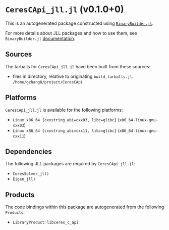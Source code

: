 # `CeresCApi_jll.jl` (v0.1.0+0)

This is an autogenerated package constructed using [`BinaryBuilder.jl`](https://github.com/JuliaPackaging/BinaryBuilder.jl).

For more details about JLL packages and how to use them, see `BinaryBuilder.jl` [documentation](https://juliapackaging.github.io/BinaryBuilder.jl/dev/jll/).

## Sources

The tarballs for `CeresCApi_jll.jl` have been built from these sources:

* files in directory, relative to originating `build_tarballs.jl`: `/home/gzhang8/project/CeresCApi`

## Platforms

`CeresCApi_jll.jl` is available for the following platforms:

* `Linux x86_64 {cxxstring_abi=cxx03, libc=glibc}` (`x86_64-linux-gnu-cxx03`)
* `Linux x86_64 {cxxstring_abi=cxx11, libc=glibc}` (`x86_64-linux-gnu-cxx11`)

## Dependencies

The following JLL packages are required by `CeresCApi_jll.jl`:

* `CeresSolver_jll)`
* `Eigen_jll)`

## Products

The code bindings within this package are autogenerated from the following `Products`:

* `LibraryProduct`: `libceres_c_api`
